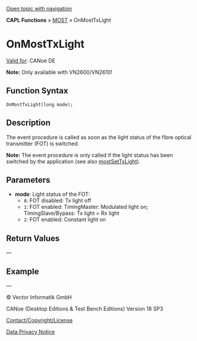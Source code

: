 [Open topic with navigation](../../../../../CANoeDEFamily.htm#Topics/CAPLFunctions/MOST/EventProcedures/CAPLfunctionOnMOSTTXLight.md)

**CAPL Functions** » [MOST](../CAPLfunctionsMOSTOverview.md) » OnMostTxLight

# OnMostTxLight

[Valid for](../../../Shared/FeatureAvailability.md): CANoe DE

**Note:** Only available with VN2600/VN2610!

## Function Syntax

```
OnMostTxLight(long mode);
```

## Description

The event procedure is called as soon as the light status of the fibre optical transmitter (FOT) is switched.

**Note:** The event procedure is only called if the light status has been switched by the application (see also [mostSetTxLight](../Functions/CAPLfunctionMOSTSetTxLight.md)).

## Parameters

- **mode**: Light status of the FOT:
  - `0`: FOT disabled: Tx light off
  - `1`: FOT enabled: TimingMaster: Modulated light on; TimingSlave/Bypass: Tx light = Rx light
  - `2`: FOT enabled: Constant light on

## Return Values

—

## Example

—

© Vector Informatik GmbH

CANoe (Desktop Editions & Test Bench Editions) Version 18 SP3

[Contact/Copyright/License](../../../Shared/ContactCopyrightLicense.md)

[Data Privacy Notice](https://www.vector.com/int/en/company/get-info/privacy-policy/)
